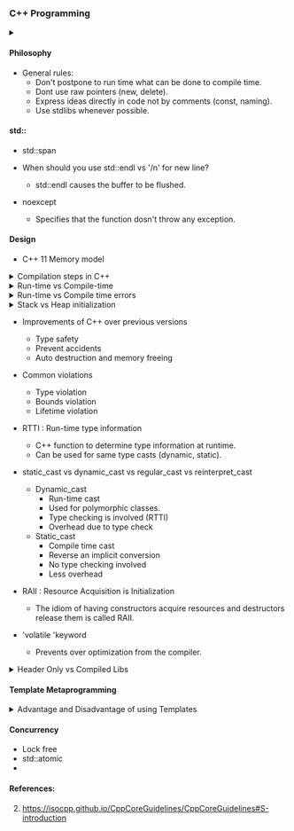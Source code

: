 ### C++ Programming 

<details>
  <summary>  </summary> 
 
 [(src)]()
   
</details>

   
#### Philosophy
* General rules:
    *  Don't postpone to run time what can be done to compile time.
    *  Dont use raw pointers (new, delete).
    *  Express ideas directly in code not by comments (const, naming).
    *  Use stdlibs whenever possible.

#### std::
* std::span

* When should you use std::endl vs '/n' for new line?
   * std::endl causes the buffer to be flushed.   

* noexcept
   * Specifies that the function dosn't throw any exception. 

#### Design 

* C++ 11 Memory model

<details>
  <summary> Compilation steps in C++ </summary> 
 
 [(src)](https://stackoverflow.com/questions/6264249/how-does-the-compilation-linking-process-work)
 * The three major steps are:
    * Preprocesing
       * Replaces #includes, #defines and other preprocessing directives.
    * Compilation
      * Convert the C++ code into assembly code. 
    * Linking
      * Object files from compilers are converted into libraries or executables.
      * Links to external libraries. 
</details>


<details>
  <summary> Run-time vs Compile-time </summary> 
 
 [(src)](https://stackoverflow.com/questions/846103/runtime-vs-compile-time)
   * Run-time 
   
</details>


<details>
  <summary> Run-time vs Compile time errors </summary> 
 
 [(src)](https://stackoverflow.com/questions/846103/runtime-vs-compile-time)
   * Compile-time errors
      * Program should satisfy all variants (syntax, type)
      * eg. Syntax errors, Typecheck errors
   * Run-time errors
      * Run-time invariants require human + compiler help.
      * eg. Division by zero, Dereferencing a null pointer, Running out of memory
</details>

<details>
  <summary> Stack vs Heap initialization </summary> 
 [(src)](https://www.learncpp.com/cpp-tutorial/the-stack-and-the-heap/)

* Stack Initialization
  * Faster allocation and deallocation.
  * Small variables can be stored for fast access.
  * Pointer is created on the stack.
* Heap Initialization
  * Memory allocation is slow
  * Memory should be explicitly cleaned up if 'new' and 'delete' are used.
  * Heap is a large pool of memory, so big objects must be created on the heap.
</details>


* Improvements of C++ over previous versions
    * Type safety
    * Prevent accidents
    * Auto destruction and memory freeing 

* Common violations
    * Type violation
    * Bounds violation
    * Lifetime violation

* RTTI : Run-time type information
    * C++ function to determine type information at runtime.
    * Can be used for same type casts (dynamic, static).

* static_cast vs dynamic_cast vs regular_cast vs reinterpret_cast 
    * Dynamic_cast 
      * Run-time cast
      * Used for polymorphic classes.
      * Type checking is involved (RTTI)
      * Overhead due to type check
    * Static_cast
      * Compile time cast
      * Reverse an implicit conversion
      * No type checking involved
      * Less overhead

* RAII : Resource Acquisition is Initialization
    * The idiom of having constructors acquire resources and destructors release them is called RAII.

* 'volatile 'keyword
   * Prevents over optimization from the compiler.  

<details>
  <summary>  Header Only vs Compiled Libs </summary> 
 
 [(src)](https://stackoverflow.com/questions/12671383/benefits-of-header-only-libraries)
* Header Only
   * Easier to package and distribute.
   * Simplifies the build process.
   * No linking process.  
   * Longer compilation time.
* Compiled Libs
   * 
   * 
</details>

#### Template Metaprogramming

<details>
  <summary>  Advantage and Disadvantage of using Templates </summary> 
[(src)](https://isocpp.org/wiki/faq/templates)
   
   * Advantages
      * Builds a family of classes or functions.
      * Reduces reundant code. 
   * Disadvantages 
      * Difficult in maintanence.
      * Slow to compile.
      * 
   
</details>


#### Concurrency
* Lock free
* std::atomic
* 



#### References:
2. https://isocpp.github.io/CppCoreGuidelines/CppCoreGuidelines#S-introduction
